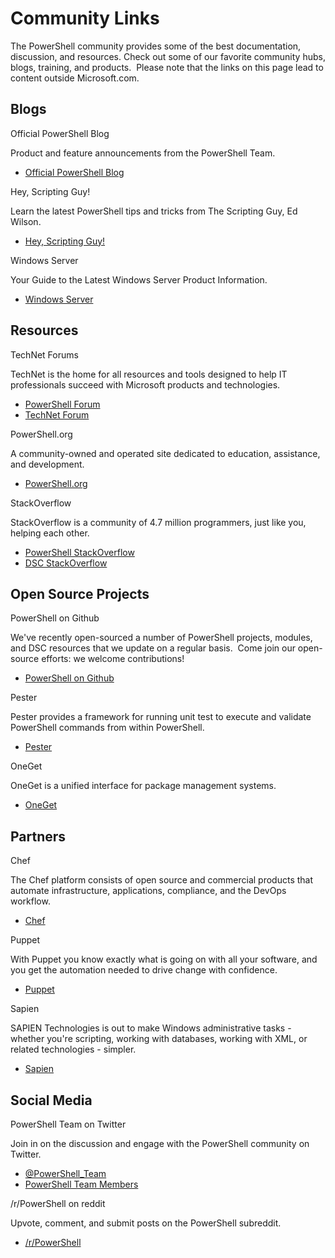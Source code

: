 # Community Links

The PowerShell community provides some of the best documentation, discussion, and resources. Check out some of our favorite community hubs, blogs, training, and products.  Please note that the links on this page lead to content outside Microsoft.com.

## Blogs


Official PowerShell Blog

Product and feature announcements from the PowerShell Team.

-   [Official PowerShell Blog](http://blogs.msdn.com/b/powershell//)

Hey, Scripting Guy!

Learn the latest PowerShell tips and tricks from The Scripting Guy, Ed Wilson.

-   [Hey, Scripting Guy!](http://blogs.technet.com/b/heyscriptingguy/)

Windows Server

Your Guide to the Latest Windows Server Product Information.

-   [Windows Server](https://blogs.technet.microsoft.com/windowsserver/)

## Resources

TechNet Forums

TechNet is the home for all resources and tools designed to help IT professionals succeed with Microsoft products and technologies.

-   [PowerShell Forum](https://social.technet.microsoft.com/forums/en-us/home?forum=winserverpowershell)
-   [TechNet Forum](https://technet.microsoft.com/en-us/)

PowerShell.org

A community-owned and operated site dedicated to education, assistance, and development.

-   [PowerShell.org](http://powershell.org)

StackOverflow

StackOverflow is a community of 4.7 million programmers, just like you, helping each other.

-   [PowerShell StackOverflow](http://stackoverflow.com/questions/tagged/powershell)
-   [DSC StackOverflow](http://stackoverflow.com/questions/tagged/dsc)

## Open Source Projects

PowerShell on Github

We've recently open-sourced a number of PowerShell projects, modules, and DSC resources that we update on a regular basis.  Come join our open-source efforts: we welcome contributions!

-   [PowerShell on Github](https://github.com/powershell)

Pester

Pester provides a framework for running unit test to execute and validate PowerShell commands from within PowerShell.

-   [Pester](https://github.com/pester/Pester)

OneGet

OneGet is a unified interface for package management systems.

-   [OneGet](https://github.com/OneGet)

## Partners

Chef

The Chef platform consists of open source and commercial products that automate infrastructure, applications, compliance, and the DevOps workflow.

-   [Chef](https://www.chef.io/chef/)

Puppet

With Puppet you know exactly what is going on with all your software, and you get the automation needed to drive change with confidence.

-   [Puppet](https://puppet.com/)

Sapien

SAPIEN Technologies is out to make Windows administrative tasks - whether you're scripting, working with databases, working with XML, or related technologies - simpler.

-   [Sapien](https://www.sapien.com/)

## Social Media

PowerShell Team on Twitter

Join in on the discussion and engage with the PowerShell community on Twitter.

-   [@PowerShell\_Team](https://twitter.com/PowerShell_Team)
-   [PowerShell Team Members](https://twitter.com/PowerShell_Team/lists/powershell-team)

/r/PowerShell on reddit

Upvote, comment, and submit posts on the PowerShell subreddit.

-   [/r/PowerShell](https://www.reddit.com/r/PowerShell/)
